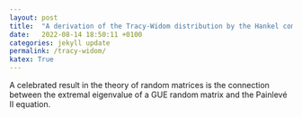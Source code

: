 ```yaml
---
layout: post
title:  "A derivation of the Tracy-Widom distribution by the Hankel composition method"
date:   2022-08-14 18:50:11 +0100
categories: jekyll update
permalink: /tracy-widom/
katex: True
---
```


A celebrated result in the theory of random matrices is the connection between the extremal eigenvalue of a GUE random matrix and the Painlevé II equation.
